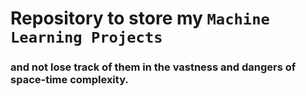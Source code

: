 # Repository to store my `Machine Learning Projects`

### and not lose track of them in the vastness and dangers of space-time complexity.
